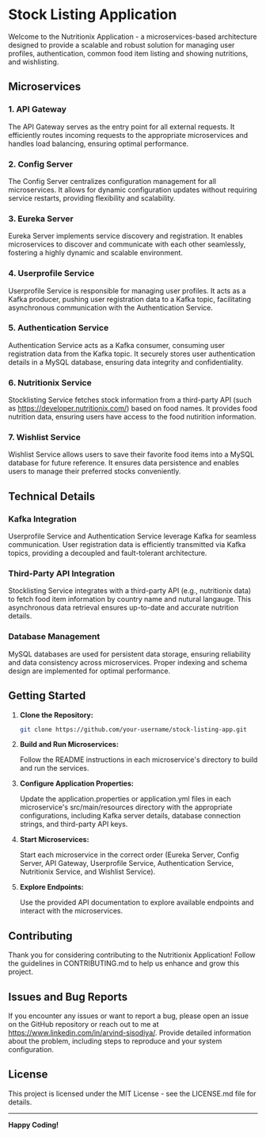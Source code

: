 # Stock Listing Application

Welcome to the Nutritionix Application - a microservices-based architecture designed to provide a scalable and robust solution for managing user profiles, authentication, common food item listing and showing nutritions, and wishlisting.

## Microservices

### 1. API Gateway

The API Gateway serves as the entry point for all external requests. It efficiently routes incoming requests to the appropriate microservices and handles load balancing, ensuring optimal performance.

### 2. Config Server

The Config Server centralizes configuration management for all microservices. It allows for dynamic configuration updates without requiring service restarts, providing flexibility and scalability.

### 3. Eureka Server

Eureka Server implements service discovery and registration. It enables microservices to discover and communicate with each other seamlessly, fostering a highly dynamic and scalable environment.

### 4. Userprofile Service

Userprofile Service is responsible for managing user profiles. It acts as a Kafka producer, pushing user registration data to a Kafka topic, facilitating asynchronous communication with the Authentication Service.

### 5. Authentication Service

Authentication Service acts as a Kafka consumer, consuming user registration data from the Kafka topic. It securely stores user authentication details in a MySQL database, ensuring data integrity and confidentiality.

### 6. Nutritionix Service

Stocklisting Service fetches stock information from a third-party API (such as https://developer.nutritionix.com/) based on food names. It provides food nutrition data, ensuring users have access to the food nutirition information.

### 7. Wishlist Service

Wishlist Service allows users to save their favorite food items into a MySQL database for future reference. It ensures data persistence and enables users to manage their preferred stocks conveniently.

## Technical Details

### Kafka Integration

Userprofile Service and Authentication Service leverage Kafka for seamless communication. User registration data is efficiently transmitted via Kafka topics, providing a decoupled and fault-tolerant architecture.

### Third-Party API Integration

Stocklisting Service integrates with a third-party API (e.g., nutritionix data) to fetch food item information by country name and nutural langauge. This asynchronous data retrieval ensures up-to-date and accurate nutrition details.

### Database Management

MySQL databases are used for persistent data storage, ensuring reliability and data consistency across microservices. Proper indexing and schema design are implemented for optimal performance.

## Getting Started

1. **Clone the Repository:**

    ```bash
    git clone https://github.com/your-username/stock-listing-app.git
    ```

2. **Build and Run Microservices:**

    Follow the README instructions in each microservice's directory to build and run the services.

3. **Configure Application Properties:**

    Update the application.properties or application.yml files in each microservice's src/main/resources directory with the appropriate configurations, including Kafka server details, database connection strings, and third-party API keys.

4. **Start Microservices:**

    Start each microservice in the correct order (Eureka Server, Config Server, API Gateway, Userprofile Service, Authentication Service, Nutritionix Service, and Wishlist Service).

5. **Explore Endpoints:**

    Use the provided API documentation to explore available endpoints and interact with the microservices.

## Contributing

Thank you for considering contributing to the Nutritionix Application! Follow the guidelines in CONTRIBUTING.md to help us enhance and grow this project.

## Issues and Bug Reports

If you encounter any issues or want to report a bug, please open an issue on the GitHub repository or reach out to me at https://www.linkedin.com/in/arvind-sisodiya/. Provide detailed information about the problem, including steps to reproduce and your system configuration.

## License

This project is licensed under the MIT License - see the LICENSE.md file for details.

---

**Happy Coding!**
